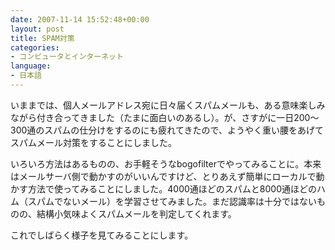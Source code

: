 ```yaml
---
date: 2007-11-14 15:52:48+00:00
layout: post
title: SPAM対策
categories:
- コンピュータとインターネット
language:
- 日本語
---
```


いままでは、個人メールアドレス宛に日々届くスパムメールも、ある意味楽しみながら付き合ってきました（たまに面白いのあるし）。が、さすがに一日200～300通のスパムの仕分けをするのにも疲れてきたので、ようやく重い腰をあげてスパムメール対策をすることにしました。

いろいろ方法はあるものの、お手軽そうなbogofilterでやってみることに。本来はメールサーバ側で動かすのがいいんですけど、とりあえず簡単にローカルで動かす方法で使ってみることにしました。4000通ほどのスパムと8000通ほどのハム（スパムでないメール）を学習させてみました。まだ認識率は十分ではないものの、結構小気味よくスパムメールを判定してくれます。

これでしばらく様子を見てみることにします。
